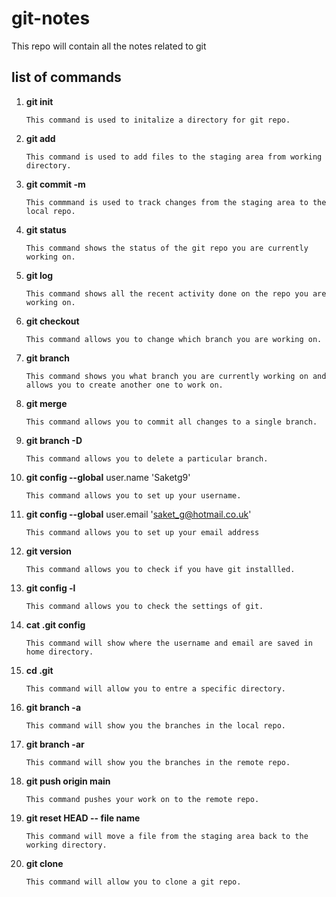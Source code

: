 # git-notes

This repo will contain all the notes related to git 

## list of commands 

1. **git init**   
    ```
    This command is used to initalize a directory for git repo.      
    ```

1. **git add**   
    ```
    This command is used to add files to the staging area from working directory.
    ```
    
1. **git commit -m**  
    ```
    This commmand is used to track changes from the staging area to the local repo.  
    ```

1. **git status**    
    ```
    This command shows the status of the git repo you are currently working on.  
    ```

1. **git log**    
    ```
    This command shows all the recent activity done on the repo you are working on.  
    ```

1. **git checkout**    
    ```
    This command allows you to change which branch you are working on.   
    ```

1. **git branch**    
    ```
    This command shows you what branch you are currently working on and allows you to create another one to work on.

1. **git merge**   
    ```
    This command allows you to commit all changes to a single branch.   
    ```

1. **git branch -D**   
    ```
    This command allows you to delete a particular branch.    
    ```

1. **git config --global** user.name 'Saketg9'  
    ```
    This command allows you to set up your username.   
    ```

1. **git config --global** user.email 'saket_g@hotmail.co.uk'    
    ```
    This command allows you to set up your email address    
    ```

1. **git version**  
    ```
    This command allows you to check if you have git installled.
    ```   

1. **git config -l**   
    ```
    This command allows you to check the settings of git.
    ```  

1. **cat .git config**  
    ```
    This command will show where the username and email are saved in home directory.
    ```

1. **cd .git**  
    ```
    This command will allow you to entre a specific directory.
    ```

1. **git branch -a**  
    ```
    This command will show you the branches in the local repo.
    ```

1. **git branch -ar**  
    ```
    This command will show you the branches in the remote repo.
    ```

1. **git push origin main**  
    ```
    This command pushes your work on to the remote repo.
    ```

1. **git reset HEAD -- file name**  
    ```
    This command will move a file from the staging area back to the working directory.
    ```

1. **git clone**
    ```
    This command will allow you to clone a git repo.
